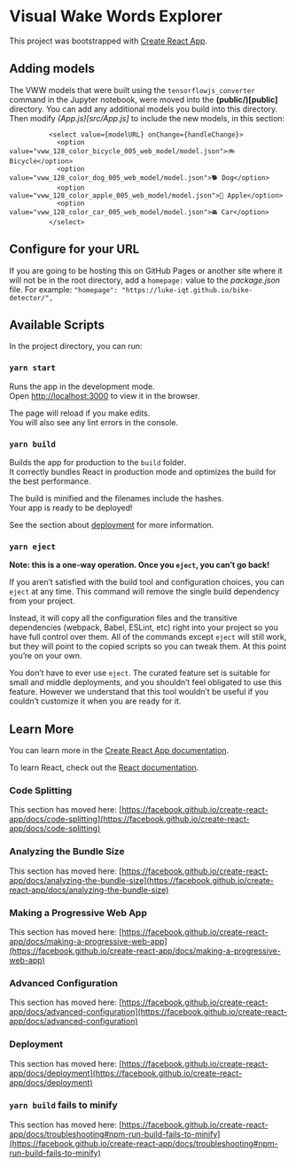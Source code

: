 # Visual Wake Words Explorer

This project was bootstrapped with [Create React App](https://github.com/facebook/create-react-app).

## Adding models
The VWW models that were built using the `tensorflowjs_converter` command in the Jupyter notebook, were moved into the **(public/)[public]** directory. You can add any additional models you build into this directory. Then modify *(App.js)[src/App.js]* to include the new models, in this section:
````
          <select value={modelURL} onChange={handleChange}>
            <option value="vww_128_color_bicycle_005_web_model/model.json">🚲 Bicycle</option>
            <option value="vww_128_color_dog_005_web_model/model.json">🐕 Dog</option>
            <option value="vww_128_color_apple_005_web_model/model.json">🍎 Apple</option>
            <option value="vww_128_color_car_005_web_model/model.json">🚘 Car</option>
          </select>
````


## Configure for your URL
If you are going to be hosting this on GitHub Pages or another site where it will not be in the root directory, add a `homepage:` value to the *package.json* file. For example: `"homepage": "https://luke-iqt.github.io/bike-detector/",`

## Available Scripts

In the project directory, you can run:

### `yarn start`

Runs the app in the development mode.\
Open [http://localhost:3000](http://localhost:3000) to view it in the browser.

The page will reload if you make edits.\
You will also see any lint errors in the console.

### `yarn build`

Builds the app for production to the `build` folder.\
It correctly bundles React in production mode and optimizes the build for the best performance.

The build is minified and the filenames include the hashes.\
Your app is ready to be deployed!

See the section about [deployment](https://facebook.github.io/create-react-app/docs/deployment) for more information.

### `yarn eject`

**Note: this is a one-way operation. Once you `eject`, you can’t go back!**

If you aren’t satisfied with the build tool and configuration choices, you can `eject` at any time. This command will remove the single build dependency from your project.

Instead, it will copy all the configuration files and the transitive dependencies (webpack, Babel, ESLint, etc) right into your project so you have full control over them. All of the commands except `eject` will still work, but they will point to the copied scripts so you can tweak them. At this point you’re on your own.

You don’t have to ever use `eject`. The curated feature set is suitable for small and middle deployments, and you shouldn’t feel obligated to use this feature. However we understand that this tool wouldn’t be useful if you couldn’t customize it when you are ready for it.

## Learn More

You can learn more in the [Create React App documentation](https://facebook.github.io/create-react-app/docs/getting-started).

To learn React, check out the [React documentation](https://reactjs.org/).

### Code Splitting

This section has moved here: [https://facebook.github.io/create-react-app/docs/code-splitting](https://facebook.github.io/create-react-app/docs/code-splitting)

### Analyzing the Bundle Size

This section has moved here: [https://facebook.github.io/create-react-app/docs/analyzing-the-bundle-size](https://facebook.github.io/create-react-app/docs/analyzing-the-bundle-size)

### Making a Progressive Web App

This section has moved here: [https://facebook.github.io/create-react-app/docs/making-a-progressive-web-app](https://facebook.github.io/create-react-app/docs/making-a-progressive-web-app)

### Advanced Configuration

This section has moved here: [https://facebook.github.io/create-react-app/docs/advanced-configuration](https://facebook.github.io/create-react-app/docs/advanced-configuration)

### Deployment

This section has moved here: [https://facebook.github.io/create-react-app/docs/deployment](https://facebook.github.io/create-react-app/docs/deployment)

### `yarn build` fails to minify

This section has moved here: [https://facebook.github.io/create-react-app/docs/troubleshooting#npm-run-build-fails-to-minify](https://facebook.github.io/create-react-app/docs/troubleshooting#npm-run-build-fails-to-minify)
